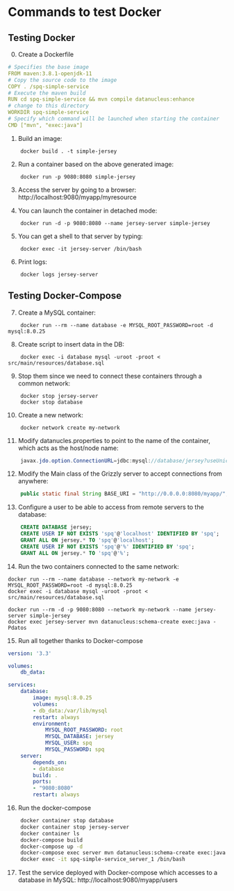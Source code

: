 # Commands to test Docker

## Testing Docker
0. Create a Dockerfile
```yaml
# Specifies the base image
FROM maven:3.8.1-openjdk-11
# Copy the source code to the image
COPY . /spq-simple-service
# Execute the maven build
RUN cd spq-simple-service && mvn compile datanucleus:enhance
# change to this directory
WORKDIR spq-simple-service
# Specify which command will be launched when starting the container
CMD ["mvn", "exec:java"]
```

1. Build an image: 
````
	docker build . -t simple-jersey
````

2. Run a container based on the above generated image: 
````
	docker run -p 9080:8080 simple-jersey
````

3. Access the server by going to a browser: http://localhost:9080/myapp/myresource

4. You can launch the container in detached mode: 
````
	docker run -d -p 9080:8080 --name jersey-server simple-jersey
````

5. You can get a shell to that server by typing: 
````
	docker exec -it jersey-server /bin/bash
````

6. Print logs: 
````
	docker logs jersey-server
````

## Testing Docker-Compose

7. Create a MySQL container: 
````
	docker run --rm --name database -e MYSQL_ROOT_PASSWORD=root -d mysql:8.0.25
````

8. Create script to insert data in the DB: 
````
	docker exec -i database mysql -uroot -proot < src/main/resources/database.sql
````

9. Stop them since we need to connect these containers through a common network:
````
	docker stop jersey-server
	docker stop database
````

10. Create a new network: 
````
	docker network create my-network
````

11. Modify datanucles.properties to point to the name of the container, which acts as the host/node name:
```java
	javax.jdo.option.ConnectionURL=jdbc:mysql://database/jersey?useUnicode=true&useJDBCCompliantTimezoneShift=true&useLegacyDatetimeCode=false&serverTimezone=UTC
```

12. Modify the Main class of the Grizzly server to accept connections from anywhere:
```java
	public static final String BASE_URI = "http://0.0.0.0:8080/myapp/";
```

13. Configure a user to be able to access from remote servers to the database:
```sql
	CREATE DATABASE jersey;
	CREATE USER IF NOT EXISTS 'spq'@'localhost' IDENTIFIED BY 'spq';
	GRANT ALL ON jersey.* TO 'spq'@'localhost';
	CREATE USER IF NOT EXISTS 'spq'@'%' IDENTIFIED BY 'spq';
	GRANT ALL ON jersey.* TO 'spq'@'%';
```

14. Run the two containers connected to the same network:
````
docker run --rm --name database --network my-network -e MYSQL_ROOT_PASSWORD=root -d mysql:8.0.25
docker exec -i database mysql -uroot -proot < src/main/resources/database.sql

docker run --rm -d -p 9080:8080 --network my-network --name jersey-server simple-jersey
docker exec jersey-server mvn datanucleus:schema-create exec:java -Pdatos
````

15. Run all together thanks to Docker-compose
```yaml
version: '3.3'

volumes:
    db_data:

services:
    database:
        image: mysql:8.0.25
        volumes:
        - db_data:/var/lib/mysql
        restart: always
        environment:
            MYSQL_ROOT_PASSWORD: root
            MYSQL_DATABASE: jersey
            MYSQL_USER: spq
            MYSQL_PASSWORD: spq
    server:
        depends_on:
        - database
        build: .
        ports:
        - "9080:8080"
        restart: always
```

16. Run the docker-compose
```bash
	docker container stop database
	docker container stop jersey-server
	docker container ls
	docker-compose build
	docker-compose up -d
	docker-compose exec server mvn datanucleus:schema-create exec:java -Pdatos
	docker exec -it spq-simple-service_server_1 /bin/bash
```

17. Test the service deployed with Docker-compose which accesses to a database in MySQL: http://localhost:9080/myapp/users

